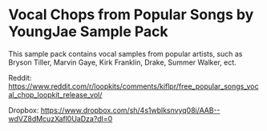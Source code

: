 # Vocal Chops from Popular Songs by YoungJae Sample Pack

This sample pack contains vocal samples from popular artists, such as Bryson Tiller, Marvin Gaye, Kirk Franklin, Drake, Summer Walker, ect.

Reddit: https://www.reddit.com/r/loopkits/comments/kiflpr/free_popular_songs_vocal_chop_loopkit_release_vol/

Dropbox: https://www.dropbox.com/sh/4s1wblksnvyq08i/AAB--wdVZ8dMcuzXafl0UaDza?dl=0
